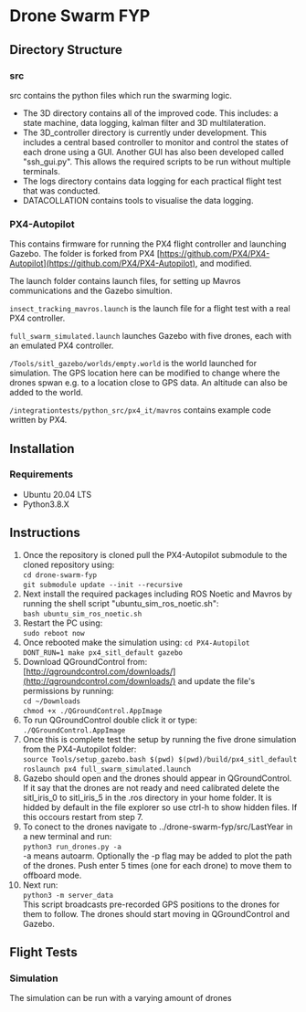 # Drone Swarm FYP

## Directory Structure

### src

src contains the python files which run the swarming logic.
- The 3D directory contains all of the improved code. This includes: a state machine, data logging, kalman filter and 3D multilateration.
- The 3D_controller directory is currently under development. This includes a central based controller to monitor and control the states of each drone using a GUI. Another GUI has also been developed called "ssh_gui.py". This allows the required scripts to be run without multiple terminals.
- The logs directory contains data logging for each practical flight test that was conducted.
- DATACOLLATION contains tools to visualise the data logging. 


### PX4-Autopilot

This contains firmware for running the PX4 flight controller and launching
Gazebo. The folder is forked from PX4 [https://github.com/PX4/PX4-Autopilot](https://github.com/PX4/PX4-Autopilot),
and modified.

The launch folder contains launch files, for setting up Mavros communications and the Gazebo simultion.

`insect_tracking_mavros.launch` is the launch file for a flight test with a real PX4 controller.

`full_swarm_simulated.launch` launches Gazebo with five drones, each with an emulated PX4 controller.

`/Tools/sitl_gazebo/worlds/empty.world` is the world launched for simulation. The GPS location here can be
modified to change where the drones spwan e.g. to a location close to GPS data. An altitude can also be added to the world.

`/integrationtests/python_src/px4_it/mavros` contains example code written by PX4.

## Installation
### Requirements
- Ubuntu 20.04 LTS
- Python3.8.X

## Instructions
1. Once the repository is cloned pull the PX4-Autopilot submodule to the cloned repository using:<br/>
`cd drone-swarm-fyp`<br/>
`git submodule update --init --recursive`<br/>
2. Next install the required packages including ROS Noetic and Mavros by running the shell script "ubuntu_sim_ros_noetic.sh":<br/>
`bash ubuntu_sim_ros_noetic.sh`<br/>
3. Restart the PC using:<br/>
`sudo reboot now`<br/>
4. Once rebooted make the simulation using:
`cd PX4-Autopilot`<br/>
`DONT_RUN=1 make px4_sitl_default gazebo`<br/>
5. Download QGroundControl from: [http://qgroundcontrol.com/downloads/](http://qgroundcontrol.com/downloads/) and update the file's permissions by running:<br/>
`cd ~/Downloads`<br/>
`chmod +x ./QGroundControl.AppImage`<br/>
6. To run QGroundControl double click it or type:<br/>
`./QGroundControl.AppImage`<br/>
7. Once this is complete test the setup by running the five drone simulation from the PX4-Autopilot folder:<br/>
`source Tools/setup_gazebo.bash $(pwd) $(pwd)/build/px4_sitl_default`<br/>
`roslaunch px4 full_swarm_simulated.launch`<br/>
8. Gazebo should open and the drones should appear in QGroundControl. If it say that the drones are not ready and need calibrated delete the sitl_iris_0 to sitl_iris_5 in the .ros directory in your home folder. It is hidded by default in the file explorer so use ctrl-h to show hidden files. If this occours restart from step 7.<br/>
9. To conect to the drones navigate to ../drone-swarm-fyp/src/LastYear in a new terminal and run:<br/>
`python3 run_drones.py -a`<br/>
-a means autoarm. Optionally the -p flag may be added to plot the path of the drones. Push enter 5 times (one for each drone) to move them to offboard mode. <br/>
10. Next run:<br/>
`python3 -m server_data`<br/>
This script broadcasts pre-recorded GPS positions to the drones for them to follow. The drones should start moving in QGroundControl and Gazebo.<br/>

## Flight Tests
### Simulation
The simulation can be run with a varying amount of drones 
